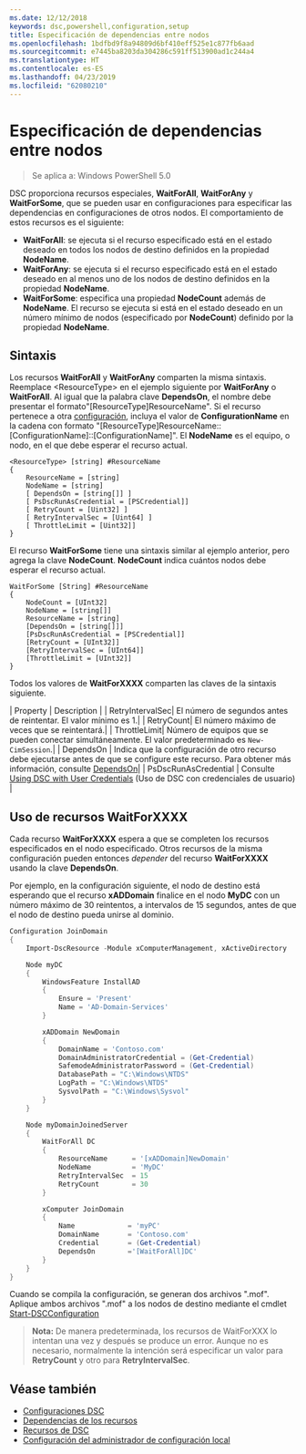 ```yaml
---
ms.date: 12/12/2018
keywords: dsc,powershell,configuration,setup
title: Especificación de dependencias entre nodos
ms.openlocfilehash: 1bdfbd9f8a94809d6bf410eff525e1c877fb6aad
ms.sourcegitcommit: e7445ba8203da304286c591ff513900ad1c244a4
ms.translationtype: HT
ms.contentlocale: es-ES
ms.lasthandoff: 04/23/2019
ms.locfileid: "62080210"
---
```

# <a name="specifying-cross-node-dependencies"></a>Especificación de dependencias entre nodos

> Se aplica a: Windows PowerShell 5.0

DSC proporciona recursos especiales, **WaitForAll**, **WaitForAny** y **WaitForSome**, que se pueden usar en configuraciones para especificar las dependencias en configuraciones de otros nodos. El comportamiento de estos recursos es el siguiente:

- **WaitForAll**: se ejecuta si el recurso especificado está en el estado deseado en todos los nodos de destino definidos en la propiedad **NodeName**.
- **WaitForAny**: se ejecuta si el recurso especificado está en el estado deseado en al menos uno de los nodos de destino definidos en la propiedad **NodeName**.
- **WaitForSome**: especifica una propiedad **NodeCount** además de **NodeName**. El recurso se ejecuta si está en el estado deseado en un número mínimo de nodos (especificado por **NodeCount**) definido por la propiedad **NodeName**.

## <a name="syntax"></a>Sintaxis

Los recursos **WaitForAll** y **WaitForAny** comparten la misma sintaxis. Reemplace \<ResourceType\> en el ejemplo siguiente por **WaitForAny** o **WaitForAll**.
Al igual que la palabra clave **DependsOn**, el nombre debe presentar el formato"[ResourceType]ResourceName". Si el recurso pertenece a otra [configuración](configurations.md), incluya el valor de **ConfigurationName** en la cadena con formato "[ResourceType]ResourceName::[ConfigurationName]::[ConfigurationName]". El **NodeName** es el equipo, o nodo, en el que debe esperar el recurso actual.

```
<ResourceType> [string] #ResourceName
{
    ResourceName = [string]
    NodeName = [string]
    [ DependsOn = [string[]] ]
    [ PsDscRunAsCredential = [PSCredential]]
    [ RetryCount = [Uint32] ]
    [ RetryIntervalSec = [Uint64] ]
    [ ThrottleLimit = [Uint32]]
}
```

El recurso **WaitForSome** tiene una sintaxis similar al ejemplo anterior, pero agrega la clave **NodeCount**. **NodeCount** indica cuántos nodos debe esperar el recurso actual.

```
WaitForSome [String] #ResourceName
{
    NodeCount = [UInt32]
    NodeName = [string[]]
    ResourceName = [string]
    [DependsOn = [string[]]]
    [PsDscRunAsCredential = [PSCredential]]
    [RetryCount = [UInt32]]
    [RetryIntervalSec = [UInt64]]
    [ThrottleLimit = [UInt32]]
}
```

Todos los valores de **WaitForXXXX** comparten las claves de la sintaxis siguiente.

|  Property  |  Description   | | RetryIntervalSec| El número de segundos antes de reintentar. El valor mínimo es 1.| | RetryCount| El número máximo de veces que se reintentará.| | ThrottleLimit| Número de equipos que se pueden conectar simultáneamente. El valor predeterminado es `New-CimSession`.| | DependsOn | Indica que la configuración de otro recurso debe ejecutarse antes de que se configure este recurso. Para obtener más información, consulte [DependsOn](resource-depends-on.md)| | PsDscRunAsCredential | Consulte [Using DSC with User Credentials](./runAsUser.md) (Uso de DSC con credenciales de usuario) |


## <a name="using-waitforxxxx-resources"></a>Uso de recursos WaitForXXXX

Cada recurso **WaitForXXXX** espera a que se completen los recursos especificados en el nodo especificado. Otros recursos de la misma configuración pueden entonces *depender* del recurso **WaitForXXXX**  usando la clave **DependsOn**.

Por ejemplo, en la configuración siguiente, el nodo de destino está esperando que el recurso **xADDomain** finalice en el nodo **MyDC** con un número máximo de 30 reintentos, a intervalos de 15 segundos, antes de que el nodo de destino pueda unirse al dominio.

```powershell
Configuration JoinDomain
{
    Import-DscResource -Module xComputerManagement, xActiveDirectory

    Node myDC
    {
        WindowsFeature InstallAD
        {
            Ensure = 'Present'
            Name = 'AD-Domain-Services'
        }

        xADDomain NewDomain
        {
            DomainName = 'Contoso.com'
            DomainAdministratorCredential = (Get-Credential)
            SafemodeAdministratorPassword = (Get-Credential)
            DatabasePath = "C:\Windows\NTDS"
            LogPath = "C:\Windows\NTDS"
            SysvolPath = "C:\Windows\Sysvol"
        }
    }

    Node myDomainJoinedServer
    {
        WaitForAll DC
        {
            ResourceName      = '[xADDomain]NewDomain'
            NodeName          = 'MyDC'
            RetryIntervalSec  = 15
            RetryCount        = 30
        }

        xComputer JoinDomain
        {
            Name             = 'myPC'
            DomainName       = 'Contoso.com'
            Credential       = (Get-Credential)
            DependsOn        ='[WaitForAll]DC'
        }
    }
}
```

Cuando se compila la configuración, se generan dos archivos ".mof". Aplique ambos archivos ".mof" a los nodos de destino mediante el cmdlet [Start-DSCConfiguration](/powershell/module/psdesiredstateconfiguration/start-dscconfiguration)

>**Nota:** De manera predeterminada, los recursos de WaitForXXX lo intentan una vez y después se produce un error. Aunque no es necesario, normalmente la intención será especificar un valor para **RetryCount** y otro para **RetryIntervalSec**.

## <a name="see-also"></a>Véase también

- [Configuraciones DSC](configurations.md)
- [Dependencias de los recursos](resource-depends-on.md)
- [Recursos de DSC](../resources/resources.md)
- [Configuración del administrador de configuración local](../managing-nodes/metaConfig.md)
